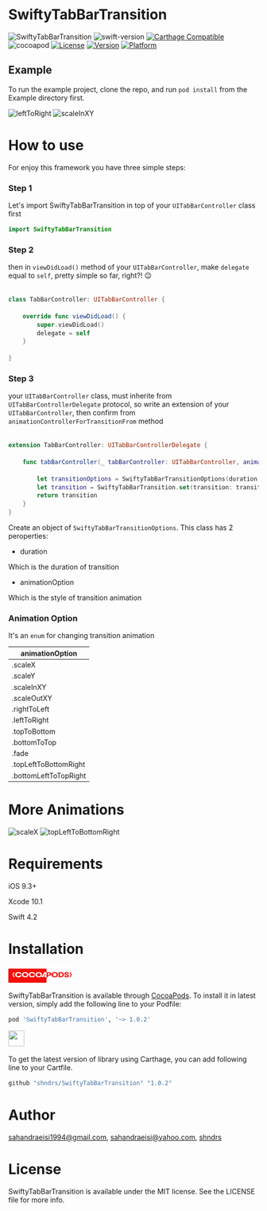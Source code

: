 # SwiftyTabBarTransition
![SwiftyTabBarTransition](https://user-images.githubusercontent.com/34839080/58377912-699dfd00-7f9f-11e9-9763-1b684947e8d6.png)
![swift-version](https://img.shields.io/badge/Swift-5-blueviolet.svg)
[![Carthage Compatible](https://img.shields.io/badge/Carthage-compatible-4BC51D.svg?style=flat)](https://github.com/Carthage/Carthage)
![cocoapod](https://img.shields.io/badge/Cocoapods-compatible-blueviolet.svg)
[![License](https://img.shields.io/cocoapods/l/SwiftyTabBarTransition.svg?colorB=green)](https://cocoapods.org/pods/SwiftyTabBarTransition)
[![Version](https://img.shields.io/cocoapods/v/SwiftyTabBarTransition.svg?style=flat)](https://cocoapods.org/pods/SwiftyTabBarTransition)
[![Platform](https://img.shields.io/cocoapods/p/SwiftyTabBarTransition.svg?style=flat)](https://cocoapods.org/pods/SwiftyTabBarTransition)



## Example

To run the example project, clone the repo, and run `pod install` from the Example directory first.


![leftToRight](https://user-images.githubusercontent.com/34839080/58367838-3143e380-7ef9-11e9-8661-08a35560285e.gif)
![scaleInXY](https://user-images.githubusercontent.com/34839080/58367836-30ab4d00-7ef9-11e9-9609-cc1bc0ce1053.gif)

How to use
=======

For enjoy this framework you have three simple steps:

### Step 1

Let's import SwiftyTabBarTransition in top of your `UITabBarController` class first

```Swift
import SwiftyTabBarTransition
```

### Step 2

then in `viewDidLoad()` method of your `UITabBarController`, make `delegate` equal to `self`, pretty simple so far, right?! 😉

```Swift

class TabBarController: UITabBarController {

    override func viewDidLoad() {
        super.viewDidLoad()
        delegate = self
    }
    
}
```

### Step 3

your `UITabBarController` class, must inherite from `UITabBarControllerDelegate` protocol, so write an extension of your `UITabBarController`, then confirm from `animationControllerForTransitionFrom` method

```Swift

extension TabBarController: UITabBarControllerDelegate {
    
    func tabBarController(_ tabBarController: UITabBarController, animationControllerForTransitionFrom fromVC: UIViewController, to toVC: UIViewController) -> UIViewControllerAnimatedTransitioning? {
        
        let transitionOptions = SwiftyTabBarTransitionOptions(duration: 0.3, animationOption: .bottomToTop)
        let transition = SwiftyTabBarTransition.set(transition: transitionOptions)
        return transition
    }
}

```
Create an object of `SwiftyTabBarTransitionOptions`. This class has 2 peroperties:

*    duration
<p>Which is the duration of transition
    
*    animationOption
<p>Which is the style of transition animation</p>

### Animation Option
It's an `enum` for changing transition animation

| animationOption  | 
| ------------- |     
| .scaleX   |
| .scaleY  |
| .scaleInXY  |
| .scaleOutXY  |
| .rightToLeft  |
| .leftToRight  |
| .topToBottom  |
| .bottomToTop  |
| .fade  |
| .topLeftToBottomRight  |
| .bottomLeftToTopRight  |


More Animations
=======

![scaleX](https://user-images.githubusercontent.com/34839080/58367837-3143e380-7ef9-11e9-9493-e7e1a205de47.gif)
![topLeftToBottomRight](https://user-images.githubusercontent.com/34839080/58367861-bf1fce80-7ef9-11e9-8d49-93c9f36ee1de.gif)

Requirements
=======

<p>iOS 9.3+</p>
<p>Xcode 10.1</p>  
<p>Swift 4.2</p>

Installation
=======


 <img src="https://raw.githubusercontent.com/CocoaPods/shared_resources/master/img/CocoaPods-Logo-Highlight.png" width="128px" height="32px" />

SwiftyTabBarTransition is available through [CocoaPods](https://cocoapods.org/pods/SwiftyTabBarTransition). To install
it in latest version, simply add the following line to your Podfile:

```ruby
pod 'SwiftyTabBarTransition', '~> 1.0.2'
```
<img src="https://raw.githubusercontent.com/Carthage/Carthage/master/Logo/PNG/colored.png" width="32px" height="32px" />


To get the latest version of library using Carthage, you can add following line to your Cartfile.

```bash
github "shndrs/SwiftyTabBarTransition" "1.0.2"
```


Author
=======
sahandraeisi1994@gmail.com, sahandraeisi@yahoo.com, [shndrs](https://linkedin.com/in/shndrs)

License
=======

SwiftyTabBarTransition is available under the MIT license. See the LICENSE file for more info.
